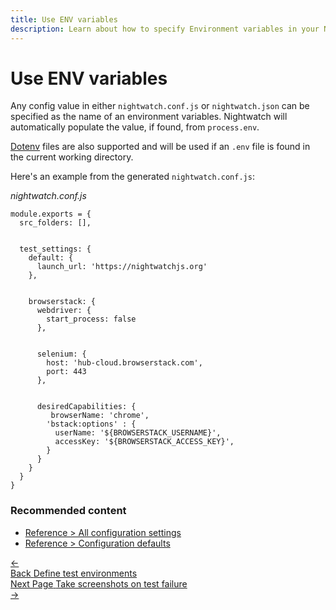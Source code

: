 ```yaml
---
title: Use ENV variables
description: Learn about how to specify Environment variables in your Nightwatch config file.
---
```


<div class="page-header"><h1>Use ENV variables</h1></div>

Any config value in either `nightwatch.conf.js` or `nightwatch.json` can be specified as the name of an environment variables. Nightwatch will automatically populate the value, if found, from `process.env`.

[Dotenv](https://www.npmjs.com/package/dotenv) files are also supported and will be used if an `.env` file is found in the current working directory.

Here's an example from the generated `nightwatch.conf.js`:

<div class="sample-test"><i>nightwatch.conf.js</i>
<pre class="line-numbers" data-language="javascript"><code class="language-javascript">module.exports = {
  src_folders: [],
  <br>
  test_settings: {
    default: {
      launch_url: 'https://nightwatchjs.org'
    },
    <br>
    browserstack: {
      webdriver: {
        start_process: false
      },
      <br>
      selenium: {
        host: 'hub-cloud.browserstack.com',
        port: 443
      },
      <br>
      desiredCapabilities: {
         browserName: 'chrome',
        'bstack:options' : {
          userName: '${BROWSERSTACK_USERNAME}',
          accessKey: '${BROWSERSTACK_ACCESS_KEY}',
        }
      }
    }
  }
}</code></pre></div>



### Recommended content
- [Reference > All configuration settings](/guide/reference/settings.html)
- [Reference > Configuration defaults](/guide/reference/defaults.html)

<div class="doc-pagination pt-40">
  <div class="previous">
    <a href="/guide/configuration/define-test-environments.html">
      <span>←</span>
        <div class="d-flex flex-column">
          <span class="smallT">Back</span>
          <span class="bigT">Define test environments</span>
        </div>
    </a>
  </div>
  <div class="next">
    <a href="/guide/configuration/taking-screenshots-on-fail.html">
        <div class="d-flex flex-column">
          <span class="smallT">Next Page</span>
          <span class="bigT">Take screenshots on test failure</span>
        </div>
        <span>→</span>
    </a>
  </div>
</div>